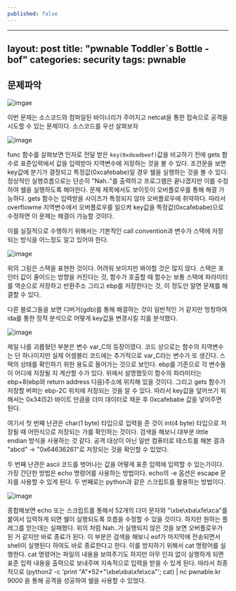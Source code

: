 ```yaml
---
published: false
---
```

---
layout: post
title: "pwnable Toddler`s Bottle - bof"
categories: security
tags: pwnable
---

## 문제파악
![imgae](https://user-images.githubusercontent.com/32065940/75878703-59d01500-5e5d-11ea-862f-5ed65d13fae6.png)

이번 문제는 소스코드와 컴파일된 바이너리가 주어지고 netcat을 통한 접속으로 공격을 시도할 수 있는 문제이다. 소스코드를 우선 살펴보자

![image](https://user-images.githubusercontent.com/32065940/75879339-93555000-5e5e-11ea-8b20-d00d4304438a.png)

func 함수를 살펴보면 인자로 전달 받은 `key(0xdeadbeef)`값을 비교하기 전에 gets 함수로 표준입력에서 값을 입력받아 지역변수에 저장하는 것을 볼 수 있다. 조건문을 보면 key값에 분기가 결정되고 특정값(0xcafebabe)일 경우 쉘을 실행하는 것을 볼 수 있다. 정상적인 실행흐름으로는 단순히 "Nah.."를 출력하고 프로그램은 끝나겠지만 이를 수정하여 쉘을 실행하도록 해야한다. 문제 제목에서도 보이듯이 오버플로우를 통해 해결 가능하다. gets 함수는 입력받을 사이즈가 특정되지 않아 오버플로우에 취약하다. 따라서 overflowme 지역변수에서 오버플로우를 일으켜 key값을 특정값(0xcafebabe)으로 수정하면 이 문제는 해결이 가능할 것이다.

이를 실질적으로 수행하기 위해서는 기본적인 call convention과 변수가 스택에 저장되는 방식을 어느정도 알고 있어야 한다.

![image](https://user-images.githubusercontent.com/32065940/75880740-30b18380-5e61-11ea-9b70-9da817e22ebc.png)

위의 그림은 스택을 표현한 것이다. 어려워 보이지만 봐야할 것은 많지 않다. 스택은 포인터 값이 줄어드는 방향을 커진다는 것, 함수가 호출할 때 함수는 보통 스택에 파라미터를 역순으로 저장하고 반환주소 그리고 ebp를 저장한다는 것, 이 정도만 알면 문제를 해결할 수 있다.


다른 블로그들을 보면 디버거(gdb)를 통해 해결하는 것이 일반적인 거 같지만 멍청하여 ida를 통한 정적 분석으로 어떻게 key값을 변경시킬 지를 분석했다.

![image]()

제일 나를 괴롭혔던 부분은 변수 var_C의 등장이였다. 코드 상으로는 함수의 지역변수는 단 하나이지만 실제 어셈블리 코드에는 추가적으로 var_C라는 변수가 또 생긴다. 스택의 상태를 확인하기 위한 용도로 들어가는 것으로 보인다. ebp를 기준으로 각 변수들이 어디에 저장될 지 계산할 수가 있다. 위에서 설명했듯이 함수의 파라미터는 ebp+8(ebp와 return address 다음)주소에 위치해 있을 것이다. 그리고 gets 함수가 저장할 버퍼는 ebp-2C 위치에 저장되는 것을 알 수 있다. 따라서 key값을 덮어쓰기 위해서는 0x34(52) 바이트 만큼을 더미 데이터로 채운 후 0xcafebabe 값을 넣어주면 된다.

여기서 첫 번째 난관은 char(1 byte) 타입으로 입력을 준 것이 int(4 byte) 타입으로 저장될 때 어떤식으로 저장되는 가를 확인하는 것이다. 검색을 해보니 대부분 little endian 방식을 사용하는 것 같다. 공격 대상이 아닌 일반 컴퓨터로 테스트를 해본 결과 "abcd" -> "0x64636261"로 저장되는 것을 확인할 수 있었다.

두 번째 난관은 ascii 코드를 벗어나는 값을 어떻게 표준 입력에 입력할 수 있는가이다. 가장 간단한 방법은 echo 명령어를 사용하는 방법이다. echo의 -e 옵션은 escape 문자를 사용할 수 있게 된다. 두 번째로는 python과 같은 스크립트를 활용하는 방법이다.

![image](https://user-images.githubusercontent.com/32065940/75883457-6016bf00-5e66-11ea-99b8-6879662dc9b5.png)

종합해보면 echo 또는 스크립트를 통해서 52개의 더미 문자와 "\xbe\xba\xfe\xca"를 붙여서 입력하게 되면 쉘이 실행되도록 흐름을 수정할 수 있을 것이다. 하지만 원하는 플래그를 얻는데는 실패했다. 위의 처럼 Nah..가 실행되지 않은 것을 보면 오버플로우가 된 거 같지만 바로 종료가 된다. 이 부분은 검색을 해보니 eof가 마지막에 전송되면서 shell이 실행된다 하여도 바로 종료한다고 한다. 이를 방지하기 위해서 cat 명령어를 실행한다. cat 명령어는 파일의 내용을 보여주기도 하지만 아무 인자 없이 실행하게 되면 표준 입력 내용을 출력으로 보내주며 지속적으로 입력을 받을 수 있게 된다. 따라서 최종적으로 (python2 -c 'print "A"*52+"\xbe\xba\xfe\xca"'; cat) | nc pwnable.kr 9000 을 통해 공격을 성공하여 쉘을 사용할 수 있었다. 